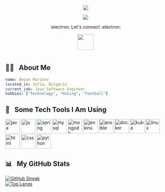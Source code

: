 <p align="center">
  <img src="https://capsule-render.vercel.app/api?text=Welcome!&animation=fadeIn&type=rect&color=gradient&height=100"/>
</p>
<p align="center">
  <img src="https://i.imgur.com/OOpRj.gif"/>
</p>
<p align="center">
   :electron: <bold>Let's connect</bold> :electron:
</p>
<p align="center">
<a href="https://www.linkedin.com/in/deyanmmarinov/">
  <img height="50" src="https://cdn.jsdelivr.net/gh/devicons/devicon/icons/linkedin/linkedin-original.svg"/>
</a>  
</p>
<p align="center">
  <img src="https://komarev.com/ghpvc/?username=demarinov&style=flat-square&color=blue" alt=""/>
</p>


## 👨‍💻 &nbsp; About Me
```yaml
name: Deyan Marinov
located_in: Sofia, Bulgaria
current_job: Java Software Engineer
hobbies: ["Technology", "Hiking", "Football"]
```
<h2> 🚀 &nbsp; Some Tech Tools I Am Using</h2>
<p align="left">

<img src="https://cdn.jsdelivr.net/gh/devicons/devicon/icons/java/java-original.svg" alt="java" width="45" height="45"/>
<img src="https://cdn.jsdelivr.net/gh/devicons/devicon/icons/javascript/javascript-original.svg" alt="js" width="45" height="45"/>
<img src="https://cdn.jsdelivr.net/gh/devicons/devicon/icons/spring/spring-original.svg" alt="spring" width="45" height="45"/>
<img src="https://cdn.jsdelivr.net/gh/devicons/devicon/icons/mysql/mysql-original.svg" alt="mysql" width="45" height="45"/>
<img src="https://cdn.jsdelivr.net/gh/devicons/devicon/icons/mongodb/mongodb-original.svg" alt="mongodb" width="45" height="45"/>
<img src="https://cdn.jsdelivr.net/gh/devicons/devicon/icons/jenkins/jenkins-line.svg" alt="jenkins" width="45" height="45"/>
<img src="https://cdn.jsdelivr.net/gh/devicons/devicon/icons/ansible/ansible-original.svg" alt="ansible"  width="45" height="45"/>
<img src="https://cdn.jsdelivr.net/gh/devicons/devicon/icons/docker/docker-original.svg" alt="docker"  width="45" height="45"/>
<img src="https://cdn.jsdelivr.net/gh/devicons/devicon/icons/kubernetes/kubernetes-plain.svg" alt="kube" width="45" height="45"/>
<img src="https://cdn.jsdelivr.net/gh/devicons/devicon/icons/linux/linux-original.svg" alt="linux"  width="45" height="45"/>
 <img src="https://cdn.jsdelivr.net/gh/devicons/devicon/icons/html5/html5-original.svg" alt="html" width="45" height="45"/>       
 <img src="https://cdn.jsdelivr.net/gh/devicons/devicon/icons/css3/css3-original.svg" alt="css" width="45" height="45"/>
 <img src="https://cdn.jsdelivr.net/gh/devicons/devicon/icons/python/python-original.svg" alt="python" width="45" height="45"/>
</p>

## 📊 &nbsp; My GitHub Stats
[![GitHub Streak](http://github-readme-streak-stats.herokuapp.com?user=demarinov&theme=dark&background=000000)](https://git.io/streak-stats)
<br/>
[![Top Langs](https://github-readme-stats.vercel.app/api/top-langs/?username=demarinov&layout=compact&theme=vision-friendly-dark)](https://github.com/anuraghazra/github-readme-stats)



<!--
**demarinov/demarinov** is a ✨ _special_ ✨ repository because its `README.md` (this file) appears on your GitHub profile.

Here are some ideas to get you started:

- 🔭 I’m currently working on ...
- 🌱 I’m currently learning ...
- 👯 I’m looking to collaborate on ...
- 🤔 I’m looking for help with ...
- 💬 Ask me about ...
- 📫 How to reach me: ...
- 😄 Pronouns: ...
- ⚡ Fun fact: ...
-->
